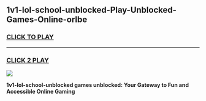 
## 1v1-lol-school-unblocked-Play-Unblocked-Games-Online-orlbe
<h3>
<a href="https://premium76.site?title=1v1-lol-school-unblocked&ref=25A">CLICK TO PLAY</a></h3>
<hr>

<h3>
<a href="https://premium76.site?title=1v1-lol-school-unblocked&ref=25A">CLICK 2 PLAY</a>
  
</h3>

<a href="https://premium76.site?title=1v1-lol-school-unblocked&ref=25A"><img src="https://clearcache.store/games.png"></a>


**1v1-lol-school-unblocked games unblocked: Your Gateway to Fun and Accessible Online Gaming**
